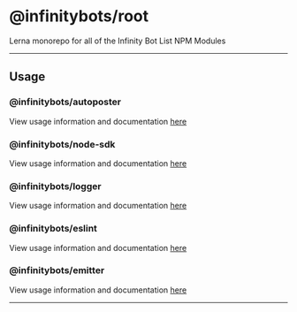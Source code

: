 # @infinitybots/root
Lerna monorepo for all of the Infinity Bot List NPM Modules

---

## Usage

### @infinitybots/autoposter
View usage information and documentation [here](https://www.npmjs.com/package/@infinitybots/autoposter)

### @infinitybots/node-sdk
View usage information and documentation [here](https://www.npmjs.com/package/@infinitybots/node-sdk)

### @infinitybots/logger
View usage information and documentation [here](https://www.npmjs.com/package/@infinitybots/logger)

### @infinitybots/eslint
View usage information and documentation [here](https://www.npmjs.com/package/@infinitybots/eslint)

### @infinitybots/emitter
View usage information and documentation [here](https://www.npmjs.com/package/@infinitybots/emitter)


---